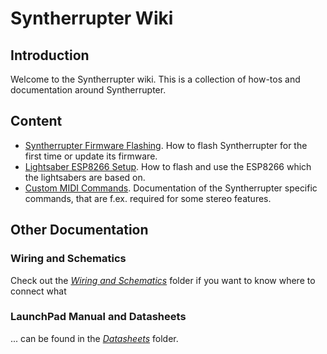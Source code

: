 # Syntherrupter Wiki

## Introduction
Welcome to the Syntherrupter wiki. This is a collection of how-tos and documentation around Syntherrupter. 

## Content
* [Syntherrupter Firmware Flashing](Syntherrupter%20Firmware%20Flashing.md). How to flash Syntherrupter for the first time or update its firmware.
* [Lightsaber ESP8266 Setup](Lightsaber%20ESP8266%20Setup.md). How to flash and use the ESP8266 which the lightsabers are based on.
* [Custom MIDI Commands](Custom%20MIDI%20Commands.md). Documentation of the Syntherrupter specific commands, that are f.ex. required for some stereo features.

## Other Documentation

### Wiring and Schematics
Check out the *[Wiring and Schematics](/Documentation/Wiring%20and%20Schematics)* folder if you want to know where to connect what

### LaunchPad Manual and Datasheets
... can be found in the *[Datasheets](/Documentation/Datasheets)* folder.
